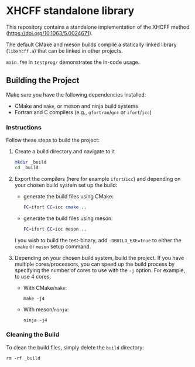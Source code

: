 
# XHCFF standalone library

This repository contains a standalone implementation of
the XHCFF method (https://doi.org/10.1063/5.0024671). 

The default CMake and meson builds compile a statically linked library (`libxhcff.a`) that can be linked in other projects.

`main.f90` in `testprog/` demonstrates the in-code usage.



## Building the Project

Make sure you have the following dependencies installed:

- CMake and `make`, or meson and ninja build systems
- Fortran and C compilers (e.g., `gfortran`/`gcc` or `ifort`/`icc`)

### Instructions

Follow these steps to build the project:

1. Create a build directory and navigate to it
   ```bash
   mkdir _build
   cd _build
   ```

2. Export the compilers (here for example `ifort`/`icc`) and depending on your chosen build system set up the build:
   - generate the build files using CMake:
     ```bash
     FC=ifort CC=icc cmake ..
     ```
   - generate the build files using meson:
     ```bash
     FC=ifort CC=icc meson ..
     ```
   I you wish to build the test-binary, add `-DBUILD_EXE=true` to either the `cmake` or `meson` setup command.


3. Depending on your chosen build system, build the project. If you have multiple cores/processors, you can speed up the build process by specifying the number of cores to use with the `-j` option. For example, to use 4 cores:
   - With CMake/`make`:
     ```shell
     make -j4
     ```
   - With meson/`ninja`:
     ```shell
     ninja -j4
     ```
### Cleaning the Build

To clean the build files, simply delete the `build` directory:

```shell
rm -rf _build
```

